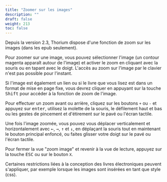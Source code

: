 ```yaml
---
title: "Zoomer sur les images"
description: ""
draft: false
weight: 213
toc: false
---
```

Depuis la version 2.3, Thorium dispose d'une fonction de zoom sur les images (dans les epub seulement).

Pour zoomer sur une image, vous pouvez sélectionner l'image (un contour magenta apparaît autour de l'image) et activer le zoom en cliquant avec la souris ou en tapant avec le doigt. L'accès au zoom sur l'image par le clavier n'est pas possible pour l'instant.

Si l'image est également un lien ou si le livre que vous lisez est dans un format de mise en page fixe, vous devrez cliquer en appuyant sur la touche <kbd>Shift</kbd> pour accéder à la fonction de zoom de l'image.

Pour effectuer un zoom avant ou arrière, cliquez sur les boutons `+` ou `-` et appuyez sur <kbd>enter</kbd>, utilisez la molette de la souris, le défilement haut et bas ou les gestes de pincement et d'étirement sur le pavé ou l'écran tactile.

Une fois l'image zoomée, vous pouvez vous déplacer verticalement et horizontalement avec <kbd>&larr;</kbd>, <kbd>&rarr;</kbd>, <kbd>&uarr;</kbd> et <kbd>&darr;</kbd>, en déplaçant la souris tout en maintenant le bouton principal enfoncé, ou faites glisser votre doigt sur le pavé ou l'écran tactile.

Pour fermer la vue "zoom image" et revenir à la vue de lecture, appuyez sur la touche <kbd>ESC</kbd> ou sur le bouton `X`.

Certaines restrictions liées à la conception des livres électroniques peuvent s'appliquer, par exemple lorsque les images sont insérées en tant que style (css).